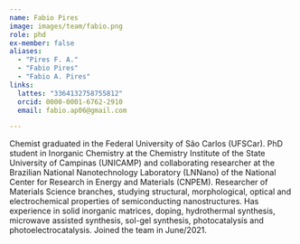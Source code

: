 ```yaml
---
name: Fabio Pires
image: images/team/fabio.png
role: phd
ex-member: false
aliases:
  - "Pires F. A."
  - "Fabio Pires"
  - "Fabio A. Pires"
links:
  lattes: "3364132758755812"
  orcid: 0000-0001-6762-2910
  email: fabio.ap06@gmail.com

---
```


Chemist graduated in the Federal University of São Carlos (UFSCar). PhD student in Inorganic Chemistry at the Chemistry Institute of the State University of Campinas (UNICAMP) and collaborating researcher at the Brazilian National Nanotechnology Laboratory (LNNano) of the National Center for Research in Energy and Materials (CNPEM). Researcher of Materials Science branches, studying structural, morphological, optical and electrochemical properties of semiconducting nanostructures. Has experience in solid inorganic matrices, doping, hydrothermal synthesis, microwave assisted synthesis, sol-gel synthesis, photocatalysis and photoelectrocatalysis. Joined the team in June/2021. 